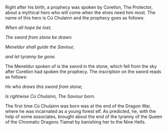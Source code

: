 Right after his birth, a prophecy was spoken by Corellon, The Protector, about a mythical hero who will come when the elves need him most. The name of this hero is Cú Chulainn and the prophecy goes as follows:

_When all hope be lost;_

_The sword from stone be drawn._

_Meneldur shall guide the Saviour,_

_and let tyranny be gone._

The Meneldur spoken of is the sword in the stone, which fell from the sky after Corellon had spoken the prophecy. The inscription on the sword reads as follows:

_He who draws this sword from stone;_

_Is rightwise Cú Chulainn, The Saviour born._

The first time Cú Chulainn was born was at the end of the Dragon War, where he was incarnated as a young forest elf. As predicted, he, with the help of some associates, brought about the end of the tyranny of the Queen of the Chromatic Dragons Tiamat by banishing her to the Nine Hells.